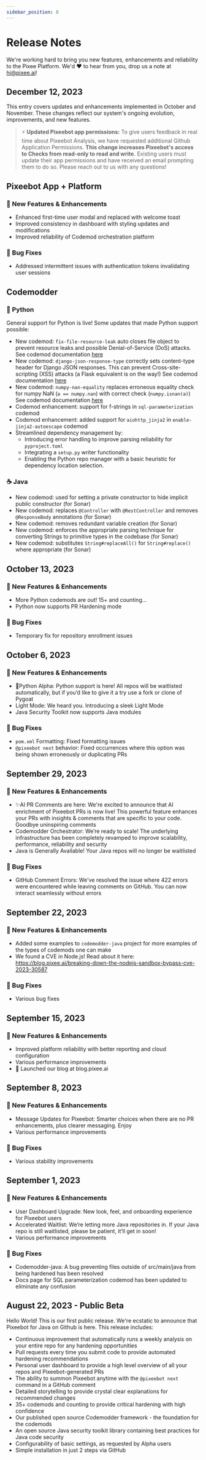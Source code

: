 ```yaml
---
sidebar_position: 8
---
```


# Release Notes
We're working hard to bring you new features, enhancements and reliability to the Pixee Platform. We'd ❤️ to hear from you, drop us a note at [hi@pixee.ai](mailto:hi@pixee.ai)! 

## December 12, 2023
This entry covers updates and enhancements implemented in October and November. These changes reflect our system's ongoing evolution, improvements, and new features.

> ⚡️
> **Updated Pixeebot app permissions:** 
> To give users feedback in real time about Pixeebot Analysis, we have requested additional Github Application Permissions. **This change increases Pixeebot's access to Checks from read-only to read and write.** Existing users must update their app permissions and have received an email prompting them to do so.  Please reach out to us with any questions!




## Pixeebot App + Platform
### 🚀 New Features & Enhancements
* Enhanced first-time user modal and replaced with welcome toast
* Improved consistency in dashboard with styling updates and modifications
* Improved reliability of Codemod orchestration platform

### 🐛 Bug Fixes
* Addressed intermittent issues with authentication tokens invalidating user sessions

## Codemodder
### 🐍 Python
General support for Python is live! Some updates that made Python support possible:
* New codemod: `fix-file-resource-leak` auto closes file object to prevent resource leaks and possible Denial-of-Service (DoS) attacks. See codemod documentation [here](https://docs.pixee.ai/codemods/python/pixee_python_fix-file-resource-leak)
* New codemod: `django-json-response-type` correctly sets content-type header for Django JSON responses. This can prevent Cross-site-scripting (XSS) attacks (a Flask equivalent is on the way!) See codemod documentation [here](https://docs.pixee.ai/codemods/python/pixee_python_django-json-response-type) 
* New codemod: `numpy-nan-equality` replaces erroneous equality check for numpy NaN (`a == numpy.nan`) with correct check (`numpy.isnan(a)`) See codemod documentation [here](https://docs.pixee.ai/codemods/python/pixee_python_numpy-nan-equality)
* Codemod enhancement: support for f-strings in `sql-parameterization` codemod
* Codemod enhancement: added support for `aiohttp_jinja2` in `enable-jinja2-autoescape` codemod
* Streamlined dependency management by:
  - Introducing error handling to improve parsing reliability for `pyproject.toml`
  - Integrating a `setup.py`  writer functionality
  - Enabling the Python repo manager with a basic heuristic for dependency location selection.


### ☕️ Java 
* New codemod: used for setting a private constructor to hide implicit public constructor (for Sonar)
* New codemod: replaces  `@Controller` with `@RestController` and removes `@ResponseBody` annotations (for Sonar)
* New codemod: removes redundant variable creation (for Sonar)
* New codemod: enforces the appropriate parsing technique for converting Strings to
primitive types in the codebase (for Sonar)
* New codemod: substitutes `String#replaceAll()` for `String#replace()` where appropriate (for Sonar)



## October 13, 2023
### 🚀 New Features & Enhancements
* More Python codemods are out! 15+ and counting...
* Python now supports PR Hardening mode
### 🐛 Bug Fixes
* Temporary fix for repository enrollment issues

## October 6, 2023
### 🚀 New Features & Enhancements
* 🐍Python Alpha: Python support is here! All repos will be waitlisted automatically, but if you’d like to give it a try use a fork or clone of Pygoat
* Light Mode: We heard you. Introducing a sleek Light Mode
* Java Security Toolkit now supports Java modules
### 🐛 Bug Fixes
* `pom.xml` Formatting: Fixed formatting issues
* `@pixeebot next` behavior: Fixed occurrences where this option was being shown erroneously or duplicating PRs

## September 29, 2023
### 🚀 New Features & Enhancements
* ✨AI PR Comments are here: We're excited to announce that AI enrichment of Pixeebot PRs is now live! This powerful feature enhances your PRs with insights & comments that are specific to your code. Goodbye uninspiring comments
* Codemodder Orchestrator: We’re ready to scale! The underlying infrastructure has been completely revamped to improve scalability, performance, reliability and security
* Java is Generally Available! Your Java repos will no longer be waitlisted
### 🐛 Bug Fixes
* GitHub Comment Errors: We've resolved the issue where 422 errors were encountered while leaving comments on GitHub. You can now interact seamlessly without errors

## September 22, 2023
### 🚀 New Features & Enhancements
* Added some examples to `codemodder-java` project for more examples of the types of codemods one can make
* We found a CVE in Node.js! Read about it here: https://blog.pixee.ai/breaking-down-the-nodejs-sandbox-bypass-cve-2023-30587
### 🐛 Bug Fixes
* Various bug fixes

## September 15, 2023
### 🚀 New Features & Enhancements
* Improved platform reliability with better reporting and cloud configuration
* Various performance improvements
* 🎤 Launched our blog at blog.pixee.ai

## September 8, 2023
### 🚀 New Features & Enhancements
* Message Updates for Pixeebot: Smarter choices when there are no PR enhancements, plus clearer messaging. Enjoy
* Various performance improvements
### 🐛 Bug Fixes
* Various stability improvements

## September 1, 2023
### 🚀 New Features & Enhancements
* User Dashboard Upgrade: New look, feel, and onboarding experience for Pixeebot users
* Accelerated Waitlist: We’re letting more Java repositories in. If your Java repo is still waitlisted, please be patient, it’ll get in soon!
* Various performance improvements
### 🐛 Bug Fixes
* Codemodder-java: A bug preventing files outside of src/main/java from being hardened has been resolved
* Docs page for SQL parameterization codemod has been updated to eliminate any confusion

## August 22, 2023 - Public Beta
Hello World! This is our first public release. We're ecstatic to announce that Pixeebot for Java on Github is here. This release includes:
* Continuous improvement that automatically runs a weekly analysis on your entire repo for any hardening opportunities
* Pull requests every time you submit code to provide automated hardening recommendations
* Personal user dashboard to provide a high level overview of all your repos and Pixeebot-generated PRs
* The ability to summon Pixeebot anytime with the `@pixeebot next` command in a GitHub comment
* Detailed storytelling to provide crystal clear explanations for recommended changes
* 35+ codemods and counting to provide critical hardening with high confidence
* Our published open source Codemodder framework - the foundation for the codemods
* An open source Java security toolkit library containing best practices for Java code security
* Configurability of basic settings, as requested by Alpha users
* Simple installation in just 2 steps via GitHub

 
